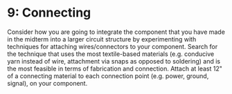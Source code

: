 # 9: Connecting

Consider how you are going to integrate the component that you have made in the midterm into a larger circuit structure by experimenting with techniques for attaching wires/connectors to your component. Search for the technique that uses the most textile-based materials \(e.g. conducive yarn instead of wire, attachment via snaps as opposed to soldering\) and is the most feasible in terms of fabrication and connection. Attach at least 12" of a connecting material to each connection point \(e.g. power, ground, signal\), on your component. 

